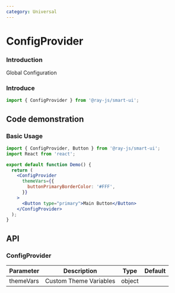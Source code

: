 ```yaml
---
category: Universal
---
```


# ConfigProvider

### Introduction

Global Configuration

### Introduce

```jsx
import { ConfigProvider } from '@ray-js/smart-ui';
```

## Code demonstration

### Basic Usage

```jsx
import { ConfigProvider, Button } from '@ray-js/smart-ui';
import React from 'react';

export default function Demo() {
  return (
    <ConfigProvider
      themeVars={{
        buttonPrimaryBorderColor: '#FFF',
      }}
    >
      <Button type="primary">Main Button</Button>
    </ConfigProvider>
  );
}
```

## API

### ConfigProvider

| Parameter | Description | Type | Default |
| --------- | -------------- | ------ | ------ |
| themeVars | Custom Theme Variables | object |        |
